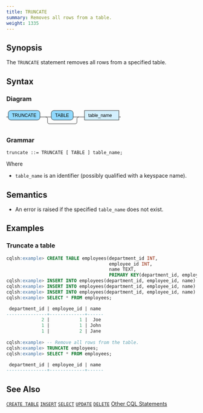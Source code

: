 ```yaml
---
title: TRUNCATE
summary: Removes all rows from a table.
weight: 1335
---
```


## Synopsis
The `TRUNCATE` statement removes all rows from a specified table.

## Syntax
### Diagram
<svg version="1.1" xmlns:xlink="http://www.w3.org/1999/xlink" xmlns="http://www.w3.org/2000/svg" width="303" height="50" viewbox="0 0 303 50"><defs><style type="text/css">.c{fill:none;stroke:#222222;}.j{fill:#000000;font-family:Verdana,Sans-serif;font-size:12px;}.l{fill:#90d9ff;stroke:#222222;}.r{fill:#d3f0ff;stroke:#222222;}</style></defs><path class="c" d="M0 22h5m84 0h30m58 0h20m-93 0q5 0 5 5v8q0 5 5 5h68q5 0 5-5v-8q0-5 5-5m5 0h10m91 0h5"/><rect class="l" x="5" y="5" width="84" height="25" rx="7"/><text class="j" x="15" y="22">TRUNCATE</text><rect class="l" x="119" y="5" width="58" height="25" rx="7"/><text class="j" x="129" y="22">TABLE</text><a xlink:href="../grammar_diagrams#table-name"><rect class="r" x="207" y="5" width="91" height="25"/><text class="j" x="217" y="22">table_name</text></a></svg>

### Grammar
```
truncate ::= TRUNCATE [ TABLE ] table_name;
```
Where

- `table_name` is an identifier (possibly qualified with a keyspace name).

## Semantics

 - An error is raised if the specified `table_name` does not exist.

## Examples

### Truncate a table

``` sql
cqlsh:example> CREATE TABLE employees(department_id INT, 
                                      employee_id INT, 
                                      name TEXT, 
                                      PRIMARY KEY(department_id, employee_id));
cqlsh:example> INSERT INTO employees(department_id, employee_id, name) VALUES (1, 1, 'John');
cqlsh:example> INSERT INTO employees(department_id, employee_id, name) VALUES (1, 2, 'Jane');
cqlsh:example> INSERT INTO employees(department_id, employee_id, name) VALUES (2, 1, 'Joe');
cqlsh:example> SELECT * FROM employees;

 department_id | employee_id | name
---------------+-------------+------
             2 |           1 |  Joe
             1 |           1 | John
             1 |           2 | Jane
             
cqlsh:example> -- Remove all rows from the table.
cqlsh:example> TRUNCATE employees;
cqlsh:example> SELECT * FROM employees;

 department_id | employee_id | name
---------------+-------------+------
```

## See Also

[`CREATE TABLE`](../ddl_create_table)
[`INSERT`](../dml_insert)
[`SELECT`](../dml_select)
[`UPDATE`](../dml_update)
[`DELETE`](../dml_delete)
[Other CQL Statements](..)
